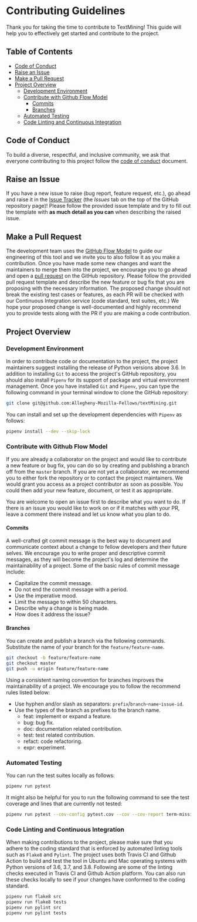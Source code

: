 # Contributing Guidelines

Thank you for taking the time to contribute to TextMining! This guide will help you
to effectively get started and contribute to the project.

## Table of Contents

- [Code of Conduct](#code-of-conduct)
- [Raise an Issue](#raise-an-issue)
- [Make a Pull Request](#make-a-pull-request)
- [Project Overview](#project-overview)
  - [Development Environment](#development-environment)
  - [Contribute with Github Flow Model](#contribute-with-github-flow-model)
    - [Commits](#commits)
    - [Branches](#branches)
  - [Automated Testing](#automated-testing)
  - [Code Linting and Continuous Integration](#code-linting-and-continuous-integration)

## Code of Conduct

To build a diverse, respectful, and inclusive community, we ask that everyone contributing to this project follow the [code of conduct](https://github.com/Allegheny-Ethical-CS/textMining/blob/master/CODE_OF_CONDUCT.md) document.

## Raise an Issue

If you have a new issue to raise (bug report, feature request, etc.), go ahead and raise it in the [Issue Tracker](https://github.com/Allegheny-Ethical-CS/textMining/issues) (the *Issues* tab on the top of the GitHub repository page)! Please follow the provided issue template and try to fill out the template with **as much detail as you can** when describing the raised issue.

## Make a Pull Request

The development team uses the [GitHub Flow Model](https://guides.github.com/introduction/flow/) to guide our engineering of this tool and we invite you to also follow it as you make a contribution. Once you have made some new changes and want the maintainers to merge them into the project, we encourage you to go ahead and open a [pull request](https://github.com/Allegheny-Ethical-CS/textMining/pulls) on the GitHub repository. Please follow the provided pull request template and describe the new feature or bug fix that you are proposing with the necessary information. The proposed change should not break the existing test cases or features, as each PR will be checked with our Continuous Integration service (code standard, test suites, etc.) We hope your proposed change is well-documented and highly recommend you to provide tests along with the PR if you are making a code contribution.

## Project Overview

### Development Environment

In order to contribute code or documentation to the project, the project maintainers suggest installing the release of Python versions above 3.6. In addition to installing `Git` to access the project's GitHub repository, you should also install `Pipenv` for its support of package and virtual environment management. Once you have installed `Git` and `Pipenv`, you can type the following command in your terminal window to clone the GitHub repository:

```sh
git clone git@github.com:Allegheny-Mozilla-Fellows/textMining.git
```

You can install and set up the development dependencies with `Pipenv` as follows:

```sh
pipenv install --dev --skip-lock
```

### Contribute with Github Flow Model

If you are already a collaborator on the project and would like to contribute a new feature or bug fix, you can do so by creating and publishing a branch off from the `master` branch. If you are not yet a collaborator, we recommend you to either fork the repository or to contact the project maintainers. We would grant you access as a project contributor as soon as possible. You could then add your new feature, document, or test it as appropriate.

You are welcome to open an issue first to describe what you want to do. If there is an issue you would like to work on or if it matches with your PR, leave a comment there instead and let us know what you plan to do.

#### Commits

A well-crafted git commit message is the best way to document and communicate context about a change to fellow developers and their future selves. We encourage you to write proper and descriptive commit messages, as they will become the project's log and determine the maintainability of a project. Some of the basic rules of commit message include:

- Capitalize the commit message.
- Do not end the commit message with a period.
- Use the imperative mood.
- Limit the message to within 50 characters.
- Describe why a change is being made.
- How does it address the issue?

#### Branches

You can create and publish a branch via the following commands. Substitute the name of your branch for the `feature/feature-name`.

```bash
git checkout -b feature/feature-name
git checkout master
git push -u origin feature/feature-name
```

Using a consistent naming convention for branches improves the maintainability of a project. We encourage you to follow the recommend rules listed below:

- Use hyphen and/or slash as separators: `prefix`/`branch`-`name`-`issue-id`.
- Use the types of the branch as prefixes to the branch name.
  - feat: implement or expand a feature.
  - bug: bug fix.
  - doc: documentation related contribution.
  - test: test related contribution.
  - refact: code refactoring.
  - expr: experiment.

### Automated Testing

You can run the test suites locally as follows:

```sh
pipenv run pytest
```

It might also be helpful for you to run the following command to see the test
coverage and lines that are currently not tested:

```sh
pipenv run pytest --cov-config pytest.cov --cov --cov-report term-missing
```

### Code Linting and Continuous Integration

When making contributions to the project, please make sure that you adhere to the coding standard that is enforced by automated linting tools such as `Flake8` and `Pylint`. The project uses both Travis CI and Github Action to build and test the tool in Ubuntu and Mac operating systems with Python versions of 3.6, 3.7, and 3.8. Following are some of the linting checks executed in Travis CI and Github Action platform. You can also run these checks locally to see if your changes have conformed to the coding standard.

```sh
pipenv run flake8 src
pipenv run flake8 tests
pipenv run pylint src
pipenv run pylint tests
```
